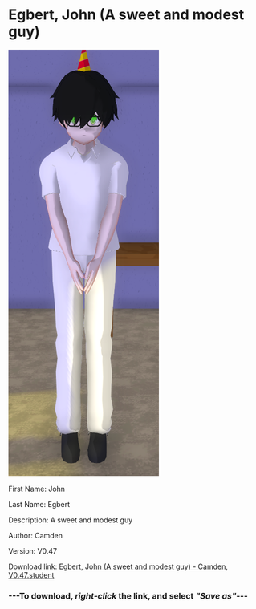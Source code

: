 # Egbert, John (A sweet and modest guy)

<img src="https://raw.githubusercontent.com/Arbiter1223/Daigaku-Gurashi-Custom-Students/master/Students/Files/Egbert%2C%20John%20(A%20sweet%20and%20modest%20guy).png" title="Egbert, John (A sweet and modest guy) - Camden, V0.47">

First Name: John

Last Name: Egbert

Description: A sweet and modest guy

Author: Camden

Version: V0.47

Download link: <a href="https://raw.githubusercontent.com/Arbiter1223/Daigaku-Gurashi-Custom-Students/master/Students/Files/Egbert%2C%20John%20(A%20sweet%20and%20modest%20guy)%20-%20Camden%2C%20V0.47.student">Egbert, John (A sweet and modest guy) - Camden, V0.47.student</a>

### ---**To download, _right-click_ the link, and select _"Save as"_**---
